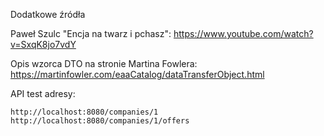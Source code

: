 Dodatkowe źródła

Paweł Szulc "Encja na twarz i pchasz": https://www.youtube.com/watch?v=SxqK8jo7vdY

Opis wzorca DTO na stronie Martina Fowlera: https://martinfowler.com/eaaCatalog/dataTransferObject.html


API test adresy:

    http://localhost:8080/companies/1
    http://localhost:8080/companies/1/offers

